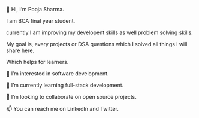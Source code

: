 👋 Hi, I’m Pooja Sharma.

I am BCA final year student.

currently I am improving my developent skills as well problem solving skills.

My goal is, every projects or DSA questions which I solved all things i will share here.

Which helps for learners.

👀 I’m interested in software development.

🌱 I’m currently learning full-stack development.

💞️ I’m looking to collaborate on open source projects.

📫 You can reach me on LinkedIn and Twitter.
